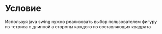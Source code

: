 # Условие
Используя java swing нужно реализовать выбор пользователем фигуру из тетриса с длинной a стороны каждого из составляющих квадрата
